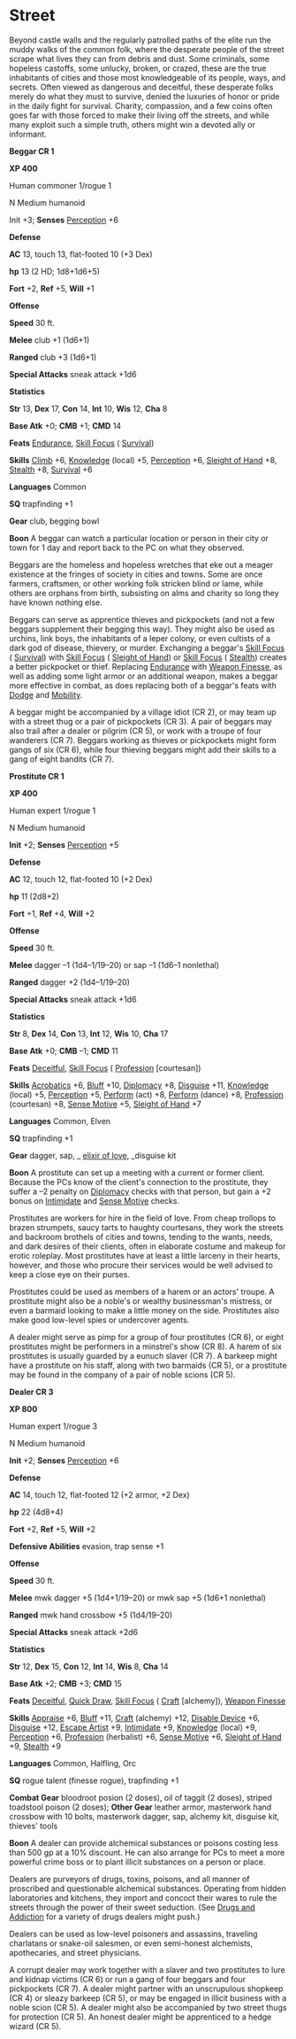 # Street

Beyond castle walls and the regularly patrolled paths of the elite run the muddy walks of the common folk, where the desperate people of the street scrape what lives they can from debris and dust. Some criminals, some hopeless castoffs, some unlucky, broken, or crazed, these are the true inhabitants of cities and those most knowledgeable of its people, ways, and secrets. Often viewed as dangerous and deceitful, these desperate folks merely do what they must to survive, denied the luxuries of honor or pride in the daily fight for survival. Charity, compassion, and a few coins often goes far with those forced to make their living off the streets, and while many exploit such a simple truth, others might win a devoted ally or informant.

**Beggar CR 1**

**XP 400**

Human commoner 1/rogue 1

N Medium humanoid

Init +3; **Senses** [Perception](../../skills/perception.md#_perception) +6

**Defense**

**AC** 13, touch 13, flat-footed 10 (+3 Dex)

**hp** 13 (2 HD; 1d8+1d6+5)

**Fort** +2, **Ref** +5, **Will** +1

**Offense**

**Speed** 30 ft.

**Melee** club +1 (1d6+1)

**Ranged** club +3 (1d6+1)

**Special Attacks** sneak attack +1d6

**Statistics**

**Str** 13, **Dex** 17, **Con** 14, **Int** 10, **Wis** 12, **Cha** 8

**Base Atk** +0; **CMB** +1; **CMD** 14

**Feats** [Endurance](../../feats.md#_endurance), [Skill Focus](../../feats.md#_skill-focus) ( [Survival](../../skills/survival.md#_survival))

**Skills** [Climb](../../skills/climb.md#_climb) +6, [Knowledge](../../skills/knowledge.md#_knowledge) (local) +5, [Perception](../../skills/perception.md#_perception) +6, [Sleight of Hand](../../skills/sleightOfHand.md#_sleight-of-hand) +8, [Stealth](../../skills/stealth.md#_stealth) +8, [Survival](../../skills/survival.md#_survival) +6

**Languages** Common

**SQ** trapfinding +1

**Gear** club, begging bowl

**Boon** A beggar can watch a particular location or person in their city or town for 1 day and report back to the PC on what they observed.

Beggars are the homeless and hopeless wretches that eke out a meager existence at the fringes of society in cities and towns. Some are once farmers, craftsmen, or other working folk stricken blind or lame, while others are orphans from birth, subsisting on alms and charity so long they have known nothing else.

Beggars can serve as apprentice thieves and pickpockets (and not a few beggars supplement their begging this way). They might also be used as urchins, link boys, the inhabitants of a leper colony, or even cultists of a dark god of disease, thievery, or murder. Exchanging a beggar's [Skill Focus](../../feats.md#_skill-focus) ( [Survival](../../skills/survival.md#_survival)) with [Skill Focus](../../feats.md#_skill-focus) ( [Sleight of Hand](../../skills/sleightOfHand.md#_sleight-of-hand)) or [Skill Focus](../../feats.md#_skill-focus) ( [Stealth](../../skills/stealth.md#_stealth)) creates a better pickpocket or thief. Replacing [Endurance](../../feats.md#_endurance) with [Weapon Finesse](../../feats.md#_weapon-finesse), as well as adding some light armor or an additional weapon, makes a beggar more effective in combat, as does replacing both of a beggar's feats with [Dodge](../../feats.md#_dodge) and [Mobility](../../feats.md#_mobility).

A beggar might be accompanied by a village idiot (CR 2), or may team up with a street thug or a pair of pickpockets (CR 3). A pair of beggars may also trail after a dealer or pilgrim (CR 5), or work with a troupe of four wanderers (CR 7). Beggars working as thieves or pickpockets might form gangs of six (CR 6), while four thieving beggars might add their skills to a gang of eight bandits (CR 7).

**Prostitute CR 1**

**XP 400**

Human expert 1/rogue 1

N Medium humanoid

**Init** +2; **Senses** [Perception](../../skills/perception.md#_perception) +5

**Defense**

**AC** 12, touch 12, flat-footed 10 (+2 Dex)

**hp** 11 (2d8+2)

**Fort** +1, **Ref** +4, **Will** +2

**Offense**

**Speed** 30 ft.

**Melee** dagger –1 (1d4–1/19–20) or sap –1 (1d6–1 nonlethal)

**Ranged** dagger +2 (1d4–1/19–20)

**Special Attacks** sneak attack +1d6

**Statistics**

**Str** 8, **Dex** 14, **Con** 13, **Int** 12, **Wis** 10, **Cha** 17

**Base Atk** +0; **CMB** –1; **CMD** 11

**Feats** [Deceitful](../../feats.md#_deceitful), [Skill Focus](../../feats.md#_skill-focus) ( [Profession](../../skills/profession.md#_profession) [courtesan])

**Skills** [Acrobatics](../../skills/acrobatics.md#_acrobatics) +6, [Bluff](../../skills/bluff.md#_bluff) +10, [Diplomacy](../../skills/diplomacy.md#_diplomacy) +8, [Disguise](../../skills/disguise.md#_disguise) +11, [Knowledge](../../skills/knowledge.md#_knowledge) (local) +5, [Perception](../../skills/perception.md#_perception) +5, [Perform](../../skills/perform.md#_perform) (act) +8, [Perform](../../skills/perform.md#_perform) (dance) +8, [Profession](../../skills/profession.md#_profession) (courtesan) +8, [Sense Motive](../../skills/senseMotive.md#_sense-motive) +5, [Sleight of Hand](../../skills/sleightOfHand.md#_sleight-of-hand) +7

**Languages** Common, Elven

**SQ** trapfinding +1

**Gear** dagger, sap, _ [elixir of love](../../magicItems/wondrousItems.md#_elixir-of-love), _disguise kit

**Boon** A prostitute can set up a meeting with a current or former client. Because the PCs know of the client's connection to the prostitute, they suffer a –2 penalty on [Diplomacy](../../skills/diplomacy.md#_diplomacy) checks with that person, but gain a +2 bonus on [Intimidate](../../skills/intimidate.md#_intimidate) and [Sense Motive](../../skills/senseMotive.md#_sense-motive) checks.

Prostitutes are workers for hire in the field of love. From cheap trollops to brazen strumpets, saucy tarts to haughty courtesans, they work the streets and backroom brothels of cities and towns, tending to the wants, needs, and dark desires of their clients, often in elaborate costume and makeup for erotic roleplay. Most prostitutes have at least a little larceny in their hearts, however, and those who procure their services would be well advised to keep a close eye on their purses.

Prostitutes could be used as members of a harem or an actors' troupe. A prostitute might also be a noble's or wealthy businessman's mistress, or even a barmaid looking to make a little money on the side. Prostitutes also make good low-level spies or undercover agents.

A dealer might serve as pimp for a group of four prostitutes (CR 6), or eight prostitutes might be performers in a minstrel's show (CR 8). A harem of six prostitutes is usually guarded by a eunuch slaver (CR 7). A barkeep might have a prostitute on his staff, along with two barmaids (CR 5), or a prostitute may be found in the company of a pair of noble scions (CR 5).

**Dealer CR 3**

**XP 800**

Human expert 1/rogue 3

N Medium humanoid

**Init** +2; **Senses** [Perception](../../skills/perception.md#_perception) +6

**Defense**

**AC** 14, touch 12, flat-footed 12 (+2 armor, +2 Dex)

**hp** 22 (4d8+4)

**Fort** +2, **Ref** +5, **Will** +2

**Defensive Abilities** evasion, trap sense +1

**Offense**

**Speed** 30 ft.

**Melee** mwk dagger +5 (1d4+1/19–20) or mwk sap +5 (1d6+1 nonlethal)

**Ranged** mwk hand crossbow +5 (1d4/19–20)

**Special Attacks** sneak attack +2d6

**Statistics**

**Str** 12, **Dex** 15, **Con** 12, **Int** 14, **Wis** 8, **Cha** 14

**Base Atk** +2; **CMB** +3; **CMD** 15

**Feats** [Deceitful](../../feats.md#_deceitful), [Quick Draw](../../feats.md#_quick-draw), [Skill Focus](../../feats.md#_skill-focus) ( [Craft](../../skills/craft.md#_craft) [alchemy]), [Weapon Finesse](../../feats.md#_weapon-finesse)

**Skills** [Appraise](../../skills/appraise.md#_appraise) +6, [Bluff](../../skills/bluff.md#_bluff) +11, [Craft](../../skills/craft.md#_craft) (alchemy) +12, [Disable Device](../../skills/disableDevice.md#_disable-device) +6, [Disguise](../../skills/disguise.md#_disguise) +12, [Escape Artist](../../skills/escapeArtist.md#_escape-artist) +9, [Intimidate](../../skills/intimidate.md#_intimidate) +9, [Knowledge](../../skills/knowledge.md#_knowledge) (local) +9, [Perception](../../skills/perception.md#_perception) +6, [Profession](../../skills/profession.md#_profession) (herbalist) +6, [Sense Motive](../../skills/senseMotive.md#_sense-motive) +6, [Sleight of Hand](../../skills/sleightOfHand.md#_sleight-of-hand) +9, [Stealth](../../skills/stealth.md#_stealth) +9

**Languages** Common, Halfling, Orc

**SQ** rogue talent (finesse rogue), trapfinding +1

**Combat Gear** bloodroot posion (2 doses), oil of taggit (2 doses), striped toadstool poison (2 doses); **Other Gear** leather armor, masterwork hand crossbow with 10 bolts, masterwork dagger, sap, alchemy kit, disguise kit, thieves' tools

**Boon** A dealer can provide alchemical substances or poisons costing less than 500 gp at a 10% discount. He can also arrange for PCs to meet a more powerful crime boss or to plant illicit substances on a person or place.

Dealers are purveyors of drugs, toxins, poisons, and all manner of proscribed and questionable alchemical substances. Operating from hidden laboratories and kitchens, they import and concoct their wares to rule the streets through the power of their sweet seduction. (See [Drugs and Addiction](../drugsAndAddiction.md) for a variety of drugs dealers might push.)

Dealers can be used as low-level poisoners and assassins, traveling charlatans or snake-oil salesmen, or even semi-honest alchemists, apothecaries, and street physicians.

A corrupt dealer may work together with a slaver and two prostitutes to lure and kidnap victims (CR 6) or run a gang of four beggars and four pickpockets (CR 7). A dealer might partner with an unscrupulous shopkeep (CR 4) or sleazy barkeep (CR 5), or may be engaged in illicit business with a noble scion (CR 5). A dealer might also be accompanied by two street thugs for protection (CR 5). An honest dealer might be apprenticed to a hedge wizard (CR 5).


